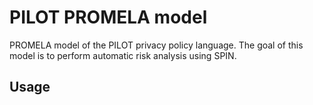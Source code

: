 # PILOT PROMELA model

PROMELA model of the PILOT privacy policy language. The goal of this
model is to perform automatic risk analysis using SPIN. 

## Usage

